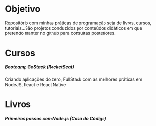 # Objetivo
Repositório com minhas práticas de programação seja de livros, cursos, tutoriais...São projetos conduzidos por conteúdos didáticos em que pretendo manter no github para consultas posteriores.

# Cursos
##### Bootcamp GoStack (RocketSeat)
Criando aplicações do zero, FullStack com as melhores práticas em NodeJS, React e React Native

# Livros
##### Primeiros passos com Node.js (Casa do Código)
